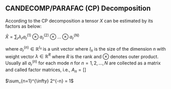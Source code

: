 ## CANDECOMP/PARAFAC (CP) Decomposition
According to the CP decomposition a tensor $X$ can be estimated by its factors as below:

$\hat{X} = \sum_r \lambda_{r} a_r^{(1)} \otimes a_r^{(2)} \otimes ... \otimes a_r^{(N)}$

where $a_r^{(n)} \in \mathbb{R}^{I_n}$ is a unit vector where $I_n$ is the size of the dimension $n$ with weight vector $\lambda \in \mathbb{R}^{R}$ where $R$ is the rank and $\otimes$ denotes outer product. Usually all $a_r^{(n)}$ for each mode $n$ for $n=1,2,...,N$ are collected as a matrix and called factor matrices, i.e., $A_n=[]$

$\sum_{n=1}^{\infty} 2^{-n} = 1$
